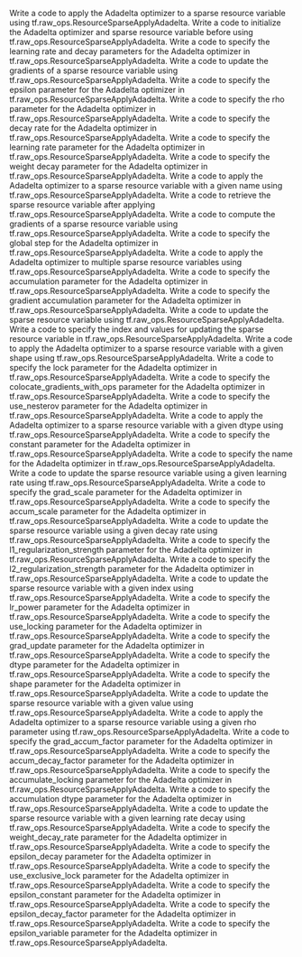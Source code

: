 Write a code to apply the Adadelta optimizer to a sparse resource variable using tf.raw_ops.ResourceSparseApplyAdadelta.
Write a code to initialize the Adadelta optimizer and sparse resource variable before using tf.raw_ops.ResourceSparseApplyAdadelta.
Write a code to specify the learning rate and decay parameters for the Adadelta optimizer in tf.raw_ops.ResourceSparseApplyAdadelta.
Write a code to update the gradients of a sparse resource variable using tf.raw_ops.ResourceSparseApplyAdadelta.
Write a code to specify the epsilon parameter for the Adadelta optimizer in tf.raw_ops.ResourceSparseApplyAdadelta.
Write a code to specify the rho parameter for the Adadelta optimizer in tf.raw_ops.ResourceSparseApplyAdadelta.
Write a code to specify the decay rate for the Adadelta optimizer in tf.raw_ops.ResourceSparseApplyAdadelta.
Write a code to specify the learning rate parameter for the Adadelta optimizer in tf.raw_ops.ResourceSparseApplyAdadelta.
Write a code to specify the weight decay parameter for the Adadelta optimizer in tf.raw_ops.ResourceSparseApplyAdadelta.
Write a code to apply the Adadelta optimizer to a sparse resource variable with a given name using tf.raw_ops.ResourceSparseApplyAdadelta.
Write a code to retrieve the sparse resource variable after applying tf.raw_ops.ResourceSparseApplyAdadelta.
Write a code to compute the gradients of a sparse resource variable using tf.raw_ops.ResourceSparseApplyAdadelta.
Write a code to specify the global step for the Adadelta optimizer in tf.raw_ops.ResourceSparseApplyAdadelta.
Write a code to apply the Adadelta optimizer to multiple sparse resource variables using tf.raw_ops.ResourceSparseApplyAdadelta.
Write a code to specify the accumulation parameter for the Adadelta optimizer in tf.raw_ops.ResourceSparseApplyAdadelta.
Write a code to specify the gradient accumulation parameter for the Adadelta optimizer in tf.raw_ops.ResourceSparseApplyAdadelta.
Write a code to update the sparse resource variable using tf.raw_ops.ResourceSparseApplyAdadelta.
Write a code to specify the index and values for updating the sparse resource variable in tf.raw_ops.ResourceSparseApplyAdadelta.
Write a code to apply the Adadelta optimizer to a sparse resource variable with a given shape using tf.raw_ops.ResourceSparseApplyAdadelta.
Write a code to specify the lock parameter for the Adadelta optimizer in tf.raw_ops.ResourceSparseApplyAdadelta.
Write a code to specify the colocate_gradients_with_ops parameter for the Adadelta optimizer in tf.raw_ops.ResourceSparseApplyAdadelta.
Write a code to specify the use_nesterov parameter for the Adadelta optimizer in tf.raw_ops.ResourceSparseApplyAdadelta.
Write a code to apply the Adadelta optimizer to a sparse resource variable with a given dtype using tf.raw_ops.ResourceSparseApplyAdadelta.
Write a code to specify the constant parameter for the Adadelta optimizer in tf.raw_ops.ResourceSparseApplyAdadelta.
Write a code to specify the name for the Adadelta optimizer in tf.raw_ops.ResourceSparseApplyAdadelta.
Write a code to update the sparse resource variable using a given learning rate using tf.raw_ops.ResourceSparseApplyAdadelta.
Write a code to specify the grad_scale parameter for the Adadelta optimizer in tf.raw_ops.ResourceSparseApplyAdadelta.
Write a code to specify the accum_scale parameter for the Adadelta optimizer in tf.raw_ops.ResourceSparseApplyAdadelta.
Write a code to update the sparse resource variable using a given decay rate using tf.raw_ops.ResourceSparseApplyAdadelta.
Write a code to specify the l1_regularization_strength parameter for the Adadelta optimizer in tf.raw_ops.ResourceSparseApplyAdadelta.
Write a code to specify the l2_regularization_strength parameter for the Adadelta optimizer in tf.raw_ops.ResourceSparseApplyAdadelta.
Write a code to update the sparse resource variable with a given index using tf.raw_ops.ResourceSparseApplyAdadelta.
Write a code to specify the lr_power parameter for the Adadelta optimizer in tf.raw_ops.ResourceSparseApplyAdadelta.
Write a code to specify the use_locking parameter for the Adadelta optimizer in tf.raw_ops.ResourceSparseApplyAdadelta.
Write a code to specify the grad_update parameter for the Adadelta optimizer in tf.raw_ops.ResourceSparseApplyAdadelta.
Write a code to specify the dtype parameter for the Adadelta optimizer in tf.raw_ops.ResourceSparseApplyAdadelta.
Write a code to specify the shape parameter for the Adadelta optimizer in tf.raw_ops.ResourceSparseApplyAdadelta.
Write a code to update the sparse resource variable with a given value using tf.raw_ops.ResourceSparseApplyAdadelta.
Write a code to apply the Adadelta optimizer to a sparse resource variable using a given rho parameter using tf.raw_ops.ResourceSparseApplyAdadelta.
Write a code to specify the grad_accum_factor parameter for the Adadelta optimizer in tf.raw_ops.ResourceSparseApplyAdadelta.
Write a code to specify the accum_decay_factor parameter for the Adadelta optimizer in tf.raw_ops.ResourceSparseApplyAdadelta.
Write a code to specify the accumulate_locking parameter for the Adadelta optimizer in tf.raw_ops.ResourceSparseApplyAdadelta.
Write a code to specify the accumulation dtype parameter for the Adadelta optimizer in tf.raw_ops.ResourceSparseApplyAdadelta.
Write a code to update the sparse resource variable with a given learning rate decay using tf.raw_ops.ResourceSparseApplyAdadelta.
Write a code to specify the weight_decay_rate parameter for the Adadelta optimizer in tf.raw_ops.ResourceSparseApplyAdadelta.
Write a code to specify the epsilon_decay parameter for the Adadelta optimizer in tf.raw_ops.ResourceSparseApplyAdadelta.
Write a code to specify the use_exclusive_lock parameter for the Adadelta optimizer in tf.raw_ops.ResourceSparseApplyAdadelta.
Write a code to specify the epsilon_constant parameter for the Adadelta optimizer in tf.raw_ops.ResourceSparseApplyAdadelta.
Write a code to specify the epsilon_decay_factor parameter for the Adadelta optimizer in tf.raw_ops.ResourceSparseApplyAdadelta.
Write a code to specify the epsilon_variable parameter for the Adadelta optimizer in tf.raw_ops.ResourceSparseApplyAdadelta.